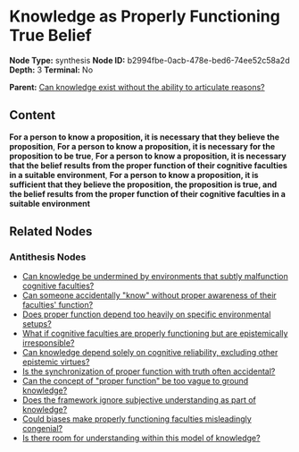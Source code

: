 # Knowledge as Properly Functioning True Belief

**Node Type:** synthesis
**Node ID:** b2994fbe-0acb-478e-bed6-74ee52c58a2d
**Depth:** 3
**Terminal:** No

**Parent:** [Can knowledge exist without the ability to articulate reasons?](can-knowledge-exist-without-the-ability-to-articulate-reasons-antithesis-edf4d0d1-4ac0-4616-83da-3379942b7541.md)

## Content

**For a person to know a proposition, it is necessary that they believe the proposition**, **For a person to know a proposition, it is necessary for the proposition to be true**, **For a person to know a proposition, it is necessary that the belief results from the proper function of their cognitive faculties in a suitable environment**, **For a person to know a proposition, it is sufficient that they believe the proposition, the proposition is true, and the belief results from the proper function of their cognitive faculties in a suitable environment**

## Related Nodes

### Antithesis Nodes

- [Can knowledge be undermined by environments that subtly malfunction cognitive faculties?](can-knowledge-be-undermined-by-environments-that-subtly-malfunction-cognitive-faculties-antithesis-5ab74ca8-1d09-4084-92bc-72d0f7e3a587.md)
- [Can someone accidentally "know" without proper awareness of their faculties' function?](can-someone-accidentally-know-without-proper-awareness-of-their-faculties-function-antithesis-657b7997-8e05-4312-9533-9bc444739dd0.md)
- [Does proper function depend too heavily on specific environmental setups?](does-proper-function-depend-too-heavily-on-specific-environmental-setups-antithesis-8fcdc138-0dce-4017-9fc9-78d680c7b09f.md)
- [What if cognitive faculties are properly functioning but are epistemically irresponsible?](what-if-cognitive-faculties-are-properly-functioning-but-are-epistemically-irresponsible-antithesis-9a3b9445-c8cb-4ed4-8cb8-8ec0e87edab5.md)
- [Can knowledge depend solely on cognitive reliability, excluding other epistemic virtues?](can-knowledge-depend-solely-on-cognitive-reliability-excluding-other-epistemic-virtues-antithesis-1f9e36c5-9086-49d2-9bbe-e3e38094cfd4.md)
- [Is the synchronization of proper function with truth often accidental?](is-the-synchronization-of-proper-function-with-truth-often-accidental-antithesis-6ca1d30f-990f-40cf-8679-c140797352a0.md)
- [Can the concept of "proper function" be too vague to ground knowledge?](can-the-concept-of-proper-function-be-too-vague-to-ground-knowledge-antithesis-de2db082-7d4b-4605-9e12-9431aca16b60.md)
- [Does the framework ignore subjective understanding as part of knowledge?](does-the-framework-ignore-subjective-understanding-as-part-of-knowledge-antithesis-f0800b48-e3c9-4f73-a57d-a45f6b4f2625.md)
- [Could biases make properly functioning faculties misleadingly congenial?](could-biases-make-properly-functioning-faculties-misleadingly-congenial-antithesis-93f9a689-4eb6-4a49-82b7-7df305815d91.md)
- [Is there room for understanding within this model of knowledge?](is-there-room-for-understanding-within-this-model-of-knowledge-antithesis-81f249f0-32b6-4efd-bfcf-6308a93e508c.md)
